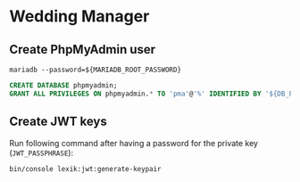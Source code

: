 # Wedding Manager

## Create PhpMyAdmin user

```shell
mariadb --password=${MARIADB_ROOT_PASSWORD}
```

```sql
CREATE DATABASE phpmyadmin;
GRANT ALL PRIVILEGES ON phpmyadmin.* TO 'pma'@'%' IDENTIFIED BY '${DB_PMA_PASSWORD}';
```

## Create JWT keys

Run following command after having a password for the private key (`JWT_PASSPHRASE`):

```shell
bin/console lexik:jwt:generate-keypair
```
